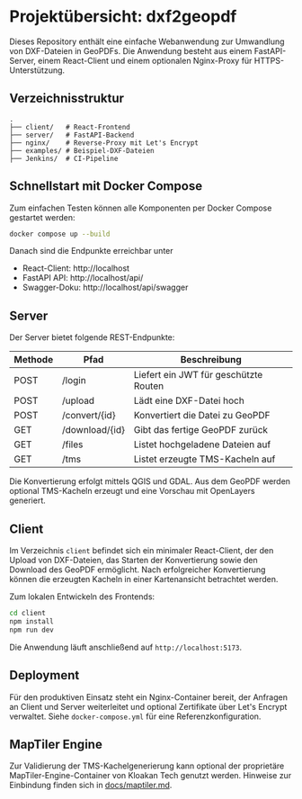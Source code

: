 # Projektübersicht: dxf2geopdf

Dieses Repository enthält eine einfache Webanwendung zur Umwandlung von DXF-Dateien
in GeoPDFs. Die Anwendung besteht aus einem FastAPI-Server, einem React-Client
und einem optionalen Nginx-Proxy für HTTPS-Unterstützung.

## Verzeichnisstruktur

```
.
├── client/   # React-Frontend
├── server/   # FastAPI-Backend
├── nginx/    # Reverse-Proxy mit Let's Encrypt
├── examples/ # Beispiel-DXF-Dateien
├── Jenkins/  # CI-Pipeline
```

## Schnellstart mit Docker Compose

Zum einfachen Testen können alle Komponenten per Docker Compose gestartet werden:

```bash
docker compose up --build
```

Danach sind die Endpunkte erreichbar unter
- React-Client: http://localhost
- FastAPI API:  http://localhost/api/
- Swagger-Doku: http://localhost/api/swagger

## Server

Der Server bietet folgende REST-Endpunkte:

| Methode | Pfad            | Beschreibung                     |
| ------- | -------------- | -------------------------------- |
| POST    | /login         | Liefert ein JWT für geschützte Routen |
| POST    | /upload        | Lädt eine DXF-Datei hoch           |
| POST    | /convert/{id}  | Konvertiert die Datei zu GeoPDF   |
| GET     | /download/{id} | Gibt das fertige GeoPDF zurück   |
| GET     | /files         | Listet hochgeladene Dateien auf   |
| GET     | /tms           | Listet erzeugte TMS-Kacheln auf   |

Die Konvertierung erfolgt mittels QGIS und GDAL. Aus dem GeoPDF werden
optional TMS-Kacheln erzeugt und eine Vorschau mit OpenLayers generiert.

## Client

Im Verzeichnis `client` befindet sich ein minimaler React-Client, der den
Upload von DXF-Dateien, das Starten der Konvertierung sowie den Download des
GeoPDF ermöglicht. Nach erfolgreicher Konvertierung können die erzeugten
Kacheln in einer Kartenansicht betrachtet werden.

Zum lokalen Entwickeln des Frontends:

```bash
cd client
npm install
npm run dev
```

Die Anwendung läuft anschließend auf `http://localhost:5173`.

## Deployment

Für den produktiven Einsatz steht ein Nginx-Container bereit, der Anfragen an
Client und Server weiterleitet und optional Zertifikate über Let's Encrypt
verwaltet. Siehe `docker-compose.yml` für eine Referenzkonfiguration.

## MapTiler Engine

Zur Validierung der TMS-Kachelgenerierung kann optional der proprietäre
MapTiler-Engine-Container von Kloakan Tech genutzt werden. Hinweise zur
Einbindung finden sich in [docs/maptiler.md](maptiler.md).

